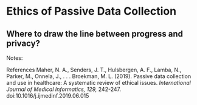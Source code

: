 # Ethics of Passive Data Collection
## Where to draw the line between progress and privacy?

Notes:

References
Maher, N. A., Senders, J. T., Hulsbergen, A. F., Lamba, N., Parker, M., Onnela, J., . . . Broekman, M. L. (2019). Passive data collection and use in healthcare: A systematic review of ethical issues. *International Journal of Medical Informatics, 129,* 242-247. doi:10.1016/j.ijmedinf.2019.06.015
